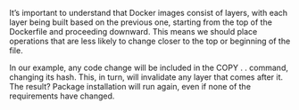 It’s important to understand that Docker images consist of layers, with each layer being built based on the previous one, starting from the top of the Dockerfile and proceeding downward. This means we should place operations that are less likely to change closer to the top or beginning of the file.

In our example, any code change will be included in the COPY . . command, changing its hash. This, in turn, will invalidate any layer that comes after it. The result? Package installation will run again, even if none of the requirements have changed.
